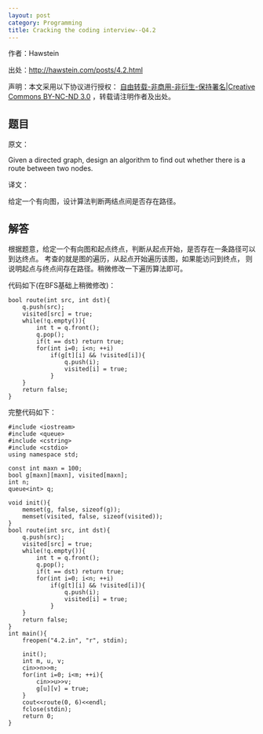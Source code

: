 ```yaml
---
layout: post
category: Programming
title: Cracking the coding interview--Q4.2
---
```


作者：Hawstein

出处：<http://hawstein.com/posts/4.2.html>

声明：本文采用以下协议进行授权：
[自由转载-非商用-非衍生-保持署名|Creative Commons BY-NC-ND 3.0](http://creativecommons.org/licenses/by-nc-nd/3.0/deed.zh)
，转载请注明作者及出处。

## 题目

原文：

Given a directed graph, design an algorithm to find out whether there 
is a route between two nodes.

译文：

给定一个有向图，设计算法判断两结点间是否存在路径。

## 解答

根据题意，给定一个有向图和起点终点，判断从起点开始，是否存在一条路径可以到达终点。
考查的就是图的遍历，从起点开始遍历该图，如果能访问到终点，
则说明起点与终点间存在路径。稍微修改一下遍历算法即可。

代码如下(在BFS基础上稍微修改)：

	bool route(int src, int dst){
		q.push(src);
		visited[src] = true;
		while(!q.empty()){
			int t = q.front();
			q.pop();
			if(t == dst) return true;
			for(int i=0; i<n; ++i)
				if(g[t][i] && !visited[i]){
					q.push(i);
					visited[i] = true;
				}
		}
		return false;
	}

完整代码如下：

	#include <iostream>
	#include <queue>
	#include <cstring>
	#include <cstdio>
	using namespace std;

	const int maxn = 100;
	bool g[maxn][maxn], visited[maxn];
	int n;
	queue<int> q;

	void init(){
		memset(g, false, sizeof(g));
		memset(visited, false, sizeof(visited));
	}
	bool route(int src, int dst){
		q.push(src);
		visited[src] = true;
		while(!q.empty()){
			int t = q.front();
			q.pop();
			if(t == dst) return true;
			for(int i=0; i<n; ++i)
				if(g[t][i] && !visited[i]){
					q.push(i);
					visited[i] = true;
				}
		}
		return false;
	}
	int main(){
		freopen("4.2.in", "r", stdin);

		init();
		int m, u, v;
		cin>>n>>m;
		for(int i=0; i<m; ++i){
			cin>>u>>v;
			g[u][v] = true;
		}
		cout<<route(0, 6)<<endl;
		fclose(stdin);
		return 0;
	}
